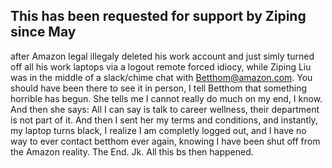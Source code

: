  ## This has been requested for support by Ziping since May
 
  after Amazon legal illegaly deleted his work account and just simly turned off all his work laptops via a logout remote forced idiocy, while Ziping Liu was in the middle of a slack/chime chat with Betthom@amazon.com. You should have been there to see it in person, I tell Betthom that something horrible has begun. She tells me I cannot really do much on my end, I know. And then she says: All I can say is talk to career wellness, their department is not part of it. And then I sent her my terms and conditions, and instantly, my laptop turns black, I realize I am completly logged out, and I have no way to ever contact betthom ever again, knowing I have been shut off from the Amazon reality. The End. Jk. All this bs then happened.